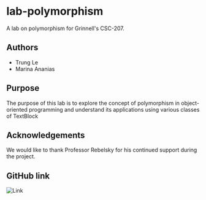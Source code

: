 lab-polymorphism
================

A lab on polymorphism for Grinnell's CSC-207.

## Authors

- Trung Le
- Marina Ananias

## Purpose

The purpose of this lab is to explore the concept of polymorphism in object-oriented programming and understand its applications using various classes of TextBlock

## Acknowledgements

We would like to thank Professor Rebelsky for his continued support during the project.

## GitHub link
![Link](https://github.com/trungle15/lab-polymorphism)